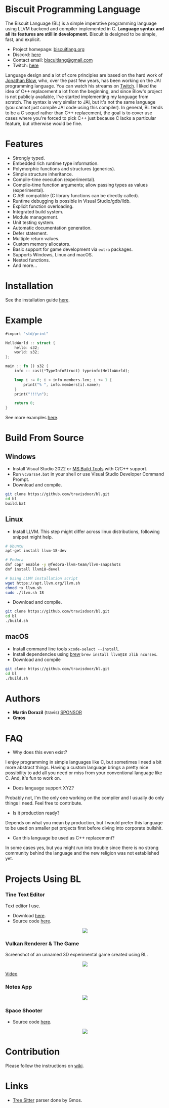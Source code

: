 # Biscuit Programming Language

The Biscuit Language (BL) is a simple imperative programming language using LLVM backend and compiler implemented in C.
**Language syntax and all its features are still in development.** Biscuit is designed to be simple, fast, and explicit.

- Project homepage: [biscuitlang.org](https://biscuitlang.org)
- Discord: [here](https://discord.gg/DDTCcYzb9h)
- Contact email: [biscuitlang@gmail.com](mailto:biscuitlang@gmail.com)
- Twitch: [here](https://www.twitch.tv/travis_md)

Language design and a lot of core principles are based on the hard work of [Jonathan Blow](https://en.wikipedia.org/wiki/Jonathan_Blow), who, over the past few years, has been working on the JAI programming language. You can watch his streams on [Twitch](https://www.twitch.tv/j_blow). I liked the idea of C++ replacement a lot from the beginning, and since Blow's project is not publicly available, I've started implementing my language from scratch. The syntax is very similar to JAI, but it's not the same language (you cannot just compile JAI code using this compiler). In general, BL tends to be a C sequel rather than C++ replacement, the goal is to cover use cases where you're forced to pick C++ just because C lacks a particular feature, but otherwise would be fine.

# Features
* Strongly typed.
* Embedded rich runtime type information.
* Polymorphic functions and structures (generics).
* Simple structure inheritance.
* Compile-time execution (experimental).
* Compile-time function arguments; allow passing types as values (experimental).
* C ABI compatible (C library functions can be directly called).
* Runtime debugging is possible in Visual Studio/gdb/lldb.
* Explicit function overloading.
* Integrated build system.
* Module management.
* Unit testing system.
* Automatic documentation generation.
* Defer statement.
* Multiple return values.
* Custom memory allocators.
* Basic support for game development via `extra` packages.
* Supports Windows, Linux and macOS.
* Nested functions.
* And more...

# Installation
See the installation guide [here](https://biscuitlang.org).

# Example
```rust
#import "std/print"

HelloWorld :: struct {
    hello: s32;
    world: s32;
};

main :: fn () s32 {
    info :: cast(*TypeInfoStruct) typeinfo(HelloWorld);

    loop i := 0; i < info.members.len; i += 1 {
        print("% ", info.members[i].name);
    }
    print("!!!\n");

    return 0;
}
```

See more examples [here](https://biscuitlang.org).

# Build From Source

## Windows

* Install Visual Studio 2022 or [MS Build Tools](https://visualstudio.microsoft.com/visual-cpp-build-tools) with C/C++ support.
* Run `vcvars64.bat` in your shell or use Visual Studio Developer Command Prompt.
* Download and compile.

```bash
git clone https://github.com/travisdoor/bl.git
cd bl
build.bat
```

## Linux

* Install LLVM. This step might differ across linux distributions, following snippet might help.

```bash
# Ubuntu
apt-get install llvm-18-dev

# Fedora
dnf copr enable -y @fedora-llvm-team/llvm-snapshots
dnf install llvm18-devel

# Using LLVM installation script
wget https://apt.llvm.org/llvm.sh
chmod +x llvm.sh
sudo ./llvm.sh 18
```

* Download and compile.

```bash
git clone https://github.com/travisdoor/bl.git
cd bl
./build.sh
```

## macOS
* Install command line tools `xcode-select --install`.
* Install dependencies using [brew](https://brew.sh) `brew install llvm@18 zlib ncurses`.
* Download and compile

```bash
git clone https://github.com/travisdoor/bl.git
cd bl
./build.sh
```

# Authors

- **Martin Dorazil** (travis) [SPONSOR](https://www.paypal.com/donate/?hosted_button_id=WKSP23ADBFDP6)
- **Gmos**

# FAQ

* Why does this even exist?

I enjoy programming in simple languages like C, but sometimes I need a bit more abstract things. Having a custom language brings a pretty nice possibility to add all you need or miss from your conventional language like C.
And, it's fun to work on.

* Does language support XYZ?

Probably not, I'm the only one working on the compiler and I usually do only things I need. Feel free to contribute.

* Is it production ready?

Depends on what you mean by production, but I would prefer this language to be used on smaller pet projects first before diving into corporate bullshit.

* Can this language be used as C++ replacement?

In some cases yes, but you might run into trouble since there is no strong community behind the language and the new religion was not established yet.

# Projects Using BL

### Tine Text Editor

Text editor I use.

- Download [here](https://travisdp.itch.io/tine).
- Source code [here](https://github.com/travisdoor/tine).

<div style="text-align:center"><img src="logo/the_editor.png" /></div>

### Vulkan Renderer & The Game

Screenshot of an unnamed 3D experimental game created using BL.

<div style="text-align:center"><img src="logo/the_game.png" /></div>

[Video](https://youtu.be/8nconux9oxM)

### Notes App

<div style="text-align:center"><img src="logo/the_note_app.png" /></div>

### Space Shooter

- Source code [here](https://github.com/travisdoor/bl/tree/master/how-to/gunner).

<div style="text-align:center"><img src="how-to/gunner/gunner.gif" /></div>

# Contribution

Please follow the instructions on [wiki](https://github.com/travisdoor/bl/wiki/Contribution).

# Links

- [Tree Sitter](https://github.com/GmosNM/tree-sitter-bl) parser done by Gmos.
